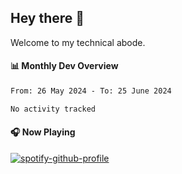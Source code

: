 ## Hey there 👋

Welcome to my technical abode.

#### 📊 Monthly Dev Overview
<!--START_SECTION:waka-->

```txt
From: 26 May 2024 - To: 25 June 2024

No activity tracked
```

<!--END_SECTION:waka-->

#### 🎧 Now Playing

[![spotify-github-profile](https://spotify-github-profile.vercel.app/api/view?uid=james2mid&cover_image=true&theme=natemoo-re)](https://open.spotify.com/user/james2mid?si=2b3baf2b09cb499e)
